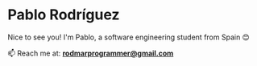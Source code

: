 # Pablo Rodríguez

Nice to see you! I'm Pablo, a software engineering student from Spain 😊

📫 Reach me at: **rodmarprogrammer@gmail.com**
